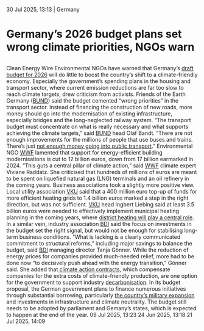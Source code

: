 30 Jul 2025, 13:13
| 
Germany
# Germany’s 2026 budget plans set wrong climate priorities, NGOs warn
## 
Clean Energy Wire
Environmental NGOs have warned that Germany’s [draft budget for 2026](https://www.bundesfinanzministerium.de/Content/DE/Pressemitteilungen/Finanzpolitik/2025/07/2025-07-30-regierungsentwurf-bundeshaushalt-2026.html) will do little to boost the country’s shift to a climate-friendly economy. Especially the government’s spending plans in the housing and transport sector, where current emission reductions are far too slow to reach climate targets, drew criticism from activists.
Friends of the Earth Germany ([BUND](https://www.cleanenergywire.org/experts/bund-friends-earth-germany)) said the budget cemented “wrong priorities” in the transport sector. Instead of financing the construction of new roads, more money should go into the modernisation of existing infrastructure, especially bridges and the long-neglected railway system. “The transport budget must concentrate on what is really necessary and what supports achieving the climate targets,” said [BUND](https://www.cleanenergywire.org/experts/bund-friends-earth-germany) head Olaf Bandt. “There are not enough improvements for the millions of people that use buses and trains. There’s just [not enough money going into public transport](https://www.cleanenergywire.org/news/government-advisors-say-extensive-subsidies-needed-clean-germanys-transport-sector).”
Environmental NGO [WWF](https://www.cleanenergywire.org/experts/wwf-germany) lamented that support for energy-efficient building modernisations is cut to 12 billion euros, down from 17 billion earmarked in 2024. “This guts a central pillar of climate action,” said [WWF](https://www.cleanenergywire.org/experts/wwf-germany) climate expert Viviane Raddatz. She criticised that hundreds of millions of euros are meant to be spent on liquefied natural gas (LNG) terminals and an oil refinery in the coming years.
Business associations took a slightly more positive view. Local utility association [VKU](https://www.cleanenergywire.org/experts/vku-german-association-local-utilities) said that a 400 million euro top-up of funds for more efficient heating grids to 1.4 billion euros marked a step in the right direction, but was not sufficient. [VKU](https://www.cleanenergywire.org/experts/vku-german-association-local-utilities) head Ingbert Liebing said at least 3.5 billion euros were needed to effectively implement municipal heating planning in the coming years, where [district heating will play a central role](https://www.cleanenergywire.org/news/rapid-rollout-doubling-investment-needed-successful-use-district-heating-report).
In a similar vein, industry association [BDI](https://www.cleanenergywire.org/experts/bdi-federation-german-industries) said the focus on investments in the budget set the right signal, but would not be enough for stabilising long-term business conditions. “What is lacking is a clearly communicated commitment to structural reforms,” including major savings to balance the budget, said [BDI](https://www.cleanenergywire.org/experts/bdi-federation-german-industries) managing director Tanja Gönner. While the reduction of energy prices for companies provided much-needed relief, more had to be done now “to decisively push ahead with the energy transition,” Gönner said. She added that[ climate action contracts](https://www.cleanenergywire.org/news/germany-awards-first-companies-pioneering-climate-contract-scheme-slash-industry-emissions), which compensate companies for the extra costs of climate-friendly production, are one option for the government to support industry [decarbonisation](https://www.cleanenergywire.org/glossary/letter_d#decarbonisation).
In its budget proposal, the German government plans to finance numerous initiatives through substantial borrowing, particularly [the country’s military expansion](https://www.cleanenergywire.org/news/germanys-new-budget-plans-see-defence-spending-boost-energy-cost-cuts) and investments in infrastructure and climate neutrality. The budget still needs to be adopted by parliament and Gemany’s states, which is expected to happen at the end of the year.
09 Jul 2025, 13:23
24 Jun 2025, 13:18
21 Jul 2025, 14:09